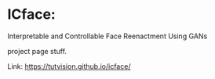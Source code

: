 # ICface: 
Interpretable and Controllable Face Reenactment Using GANs

project page stuff. 

Link: https://tutvision.github.io/icface/
